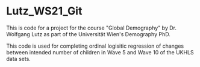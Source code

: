 # Lutz_WS21_Git

This is code for a project for the course "Global Demography" by Dr. Wolfgang Lutz as part of the Universität Wien's Demography PhD. 

This code is used for completing ordinal logisitic regression of changes between intended number of children in Wave 5 and Wave 10 of the UKHLS data sets.
